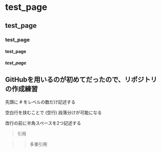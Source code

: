 # test_page
## test_page
### test_page
#### test_page 
##### test_page

## GitHubを用いるのが初めてだったので、リポジトリの作成練習

先頭に # をレベルの数だけ記述する


空白行を挟むことで
(空行)
段落分けが可能になる

改行の前に半角スペースを2つ記述する

>引用


>>多重引用

